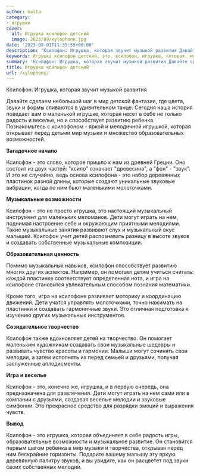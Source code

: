 ```yaml
---
author: malta
category:
- игрушки
cover:
  alt: Игрушка ксилофон детский
  image: 2023/09/xylophone.jpg
date: '2023-09-01T11:35:55+00:00'
description: 'Ксилофон: Игрушка, которая звучит музыкой развития Давайте сделаем небольшой шаг в мир детской фантазии, где цвета, звуки и формы сливаются в...'
keywords: Игрушка ксилофон детский, это, ксилофон, игрушка, которая, музыкальные, мир, звуки, дети, могут, создавать, игра, радость, веселье, способствует, развитию
summary: 'Ксилофон: Игрушка, которая звучит музыкой развития Давайте сделаем небольшой шаг в мир детской фантазии, где цвета, звуки и формы сливаются в...'
title: Игрушка ксилофон детский
url: /xylophone/
---
```


Ксилофон: Игрушка, которая звучит музыкой развития

Давайте сделаем небольшой шаг в мир детской фантазии, где цвета, звуки и формы сливаются в удивительном танце. Сегодня наша история поведает вам о маленькой игрушке, которая несет в себе не только радость и веселье, но и способствует развитию ребенка. Познакомьтесь с ксилофоном \- яркой и мелодичной игрушкой, которая открывает перед детьми мир музыки и множество образовательных возможностей.

**Загадочное начало**

Ксилофон \- это слово, которое пришло к нам из древней Греции. Оно состоит из двух частей: "ксило" означает "древесина", а "фон" \- "звук". И это не случайно, ведь основа ксилофона \- это набор деревянных пластинок разной длины, которые создают уникальные звуковые вибрации, когда по ним бьют маленькими молоточками.

**Музыкальные возможности**

Ксилофон \- это не просто игрушка, это настоящий музыкальный инструмент для маленьких меломанов. Дети могут играть на нем, поднимая настроение себе и окружающим приятными мелодиями. Такие музыкальные занятия развивают слух и музыкальный вкус малышей. Ксилофон учит детей распознавать разницу в высоте звуков и создавать собственные музыкальные композиции.

**Образовательная ценность**

Помимо музыкальных навыков, ксилофон способствует развитию многих других аспектов. Например, он помогает детям учиться считать: каждой пластинке соответствует определенная нота, и игра на ксилофоне становится увлекательным способом познания математики.

Кроме того, игра на ксилофоне развивает моторику и координацию движений. Дети учатся управлять молоточками, точно нажимать на пластинки и создавать гармоничные звуки. Это отличная подготовка к изучению других музыкальных инструментов.

**Созидательное творчество**

Ксилофон также вдохновляет детей на творчество. Он помогает маленьким художникам создавать свои музыкальные шедевры и развивать чувство красоты и гармонии. Малыши могут сочинять свои мелодии, а затем исполнять их перед семьей и друзьями, получая заслуженные аплодисменты.

**Игра и веселье**

Ксилофон \- это, конечно же, игрушка, и в первую очередь, она предназначена для развлечения. Дети могут играть на нем сами или в компании с друзьями, создавая веселые мелодии и звуковые симфонии. Это прекрасное средство для разрядки эмоций и выражения чувств.

**Вывод**

Ксилофон \- это игрушка, которая объединяет в себе радость игры, образовательные возможности и музыкальное развитие. Он становится первым шагом ребенка в мир музыки и творчества, открывая перед ним бескрайние горизонты. Подарите вашему малышу эту яркую деревянную палитру звуков, и вы увидите, как он расцветет под звуки своих собственных мелодий.